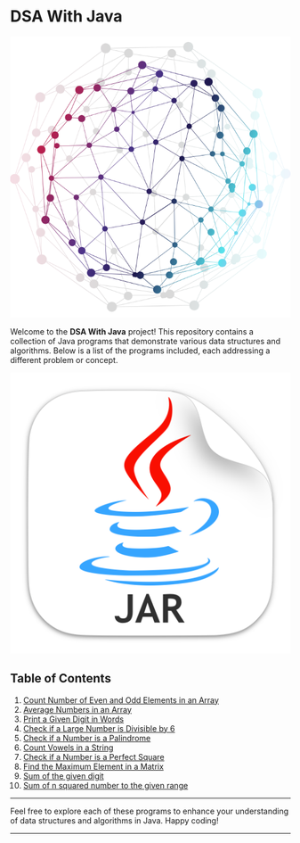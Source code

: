 # DSA With Java
![Tree Image](img/tree.png)

Welcome to the **DSA With Java** project! This repository contains a collection of Java programs that demonstrate various data structures and algorithms. Below is a list of the programs included, each addressing a different problem or concept.

![Tree Image](img/java.png)


## Table of Contents

1. [Count Number of Even and Odd Elements in an Array](#)
2. [Average Numbers in an Array](#)
3. [Print a Given Digit in Words](#)
4. [Check if a Large Number is Divisible by 6](#)
5. [Check if a Number is a Palindrome](#)
6. [Count Vowels in a String](#)
7. [Check if a Number is a Perfect Square](#)
8. [Find the Maximum Element in a Matrix](#)
9. [Sum of the given digit](#)
10. [Sum of n squared number to the given range](#)



---

Feel free to explore each of these programs to enhance your understanding of data structures and algorithms in Java. Happy coding!

---
